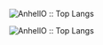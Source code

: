 
<p align="center"><img src="https://github-readme-stats.vercel.app/api/top-langs/?username=sabur-hub&langs_count=10&theme=tokyonight&layout=compact](https://github-readme-stats.vercel.app/api?username=sabur-hub&show_icons=true&title_color=fff&icon_color=79ff97&text_color=9f9f9f&bg_color=151515)" alt="AnhellO :: Top Langs" /></p>


<p align="center"><img src="https://github-readme-stats.vercel.app/api/top-langs/?username=sabur-hub&langs_count=10&theme=tokyonight&layout=compact" alt="AnhellO :: Top Langs" /></p>
